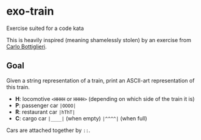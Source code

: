 # exo-train
Exercise suited for a code kata

This is heavily inspired (meaning shamelessly stolen) by an exercise from
[Carlo Bottiglieri](https://github.com/inverno).

## Goal
Given a string representation of a train, print an ASCII-art representation of
this train.

* **H**: locomotive `<HHHH` or `HHHH>` (depending on which side of the train it is)
* **P**: passenger car `|OOOO|`
* **R**: restaurant car `|hThT|`
* **C**: cargo car `|____|` (when empty) `|^^^^|` (when full)

Cars are attached together by `::`.
